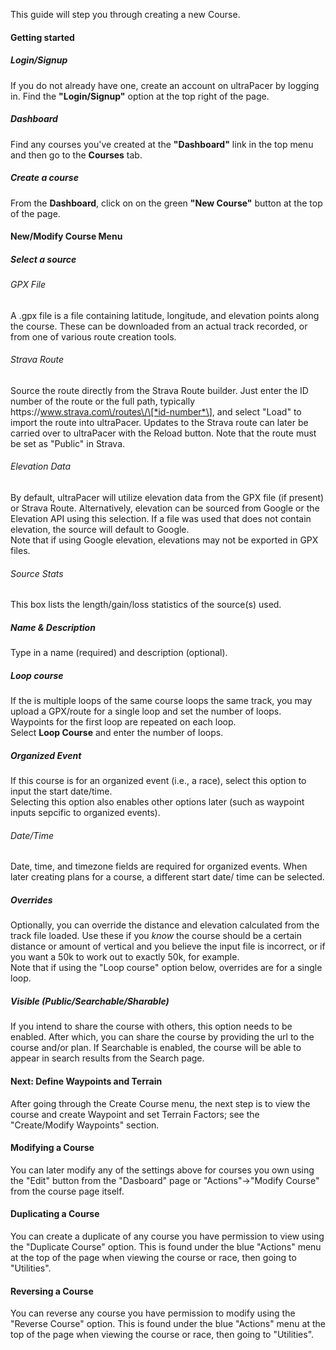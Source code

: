This guide will step you through creating a new Course.

#### Getting started

##### Login/Signup

If you do not already have one, create an account on ultraPacer by logging in.
Find the **"Login/Signup"** option at the top right of the page.

##### Dashboard

Find any courses you've created at the **"Dashboard"** link in the top menu and then go to the **Courses** tab.

##### Create a course

From the **Dashboard**, click on on the green **"New Course"** button at the top of the page.

#### New/Modify Course Menu

##### Select a source

###### GPX File

A .gpx file is a file containing latitude, longitude, and elevation points
along the course. These can be downloaded from an actual track recorded, or from
one of various route creation tools.

###### Strava Route

Source the route directly from the Strava Route builder.
Just enter the ID number of the route or the full path,
typically https:\/\/www.strava.com\/routes\/\[*id-number*\], and select "Load"
to import the route into ultraPacer. Updates to the Strava route can later be
carried over to ultraPacer with the Reload button. Note that the route must
be set as "Public" in Strava.

###### Elevation Data

By default, ultraPacer will utilize elevation data from the GPX file (if
present) or Strava Route. Alternatively, elevation can be sourced from Google
or the Elevation API using this selection. If a file was used that does not
contain elevation, the source will default to Google.\
Note that if using Google elevation, elevations may not be exported in GPX
files.

###### Source Stats

This box lists the length/gain/loss statistics of the source(s) used.

##### Name & Description

Type in a name (required) and description (optional).

##### Loop course

If the is multiple loops of the same course loops the same track, you may upload a GPX/route for
a single loop and set the number of loops. Waypoints for the first loop are
repeated on each loop.\
Select **Loop Course** and enter the number of loops.

##### Organized Event

If this course is for an organized event (i.e., a race), select this option to input the start date/time.\
Selecting this option also enables other options later (such as waypoint inputs sepcific to organized events).

###### Date/Time

Date, time, and timezone fields are required for organized events. When later creating plans for a course, a different start date/
time can be selected.

##### Overrides

Optionally, you can override the distance and elevation calculated from the track
file loaded. Use these if you _know_ the course should be a certain distance or
amount of vertical and you believe the input file is incorrect, or if you want a
50k to work out to exactly 50k, for example.\
Note that if using the "Loop course" option below, overrides are for a single
loop.

##### Visible (Public/Searchable/Sharable)

If you intend to share the course with others, this option needs to be enabled.
After which, you can share the course by providing the url to the course and/or
plan.
If Searchable is enabled, the course will be able to appear in search results
from the Search page.

#### Next: Define Waypoints and Terrain

After going through the Create Course menu, the next step is to view the course
and create Waypoint and set Terrain Factors; see the "Create/Modify Waypoints"
section.

#### Modifying a Course

You can later modify any of the settings above for courses you own using the
"Edit" button from the "Dasboard" page or "Actions"->"Modify Course" from the
course page itself.

#### Duplicating a Course

You can create a duplicate of any course you have permission to view using the
"Duplicate Course" option. This is found under the blue "Actions" menu at the
top of the page when viewing the course or race, then going to "Utilities".

#### Reversing a Course

You can reverse any course you have permission to modify using the
"Reverse Course" option. This is found under the blue "Actions" menu at the
top of the page when viewing the course or race, then going to "Utilities".
